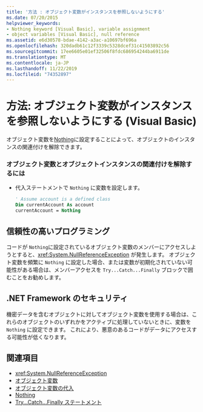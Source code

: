 ```yaml
---
title: '方法 : オブジェクト変数がインスタンスを参照しないようにする'
ms.date: 07/20/2015
helpviewer_keywords:
- Nothing keyword [Visual Basic], variable assignment
- object variables [Visual Basic], null reference
ms.assetid: e6d30578-bdae-4142-a3ac-a10697bf696a
ms.openlocfilehash: 320dadb61c12f3339c5328dcef31c41503892c56
ms.sourcegitcommit: 17ee6605e01ef32506f8fdc686954244ba6911de
ms.translationtype: MT
ms.contentlocale: ja-JP
ms.lasthandoff: 11/22/2019
ms.locfileid: "74352897"
---
```

# <a name="how-to-make-an-object-variable-not-refer-to-any-instance-visual-basic"></a>方法: オブジェクト変数がインスタンスを参照しないようにする (Visual Basic)
オブジェクト変数を[Nothing](../../../../visual-basic/language-reference/nothing.md)に設定することによって、オブジェクトのインスタンスの関連付けを解除できます。  
  
### <a name="to-disassociate-an-object-variable-from-any-object-instance"></a>オブジェクト変数とオブジェクトインスタンスの関連付けを解除するには  
  
- 代入ステートメントで `Nothing` に変数を設定します。  
  
    ```vb  
    ' Assume account is a defined class  
    Dim currentAccount As account  
    currentAccount = Nothing  
    ```  
  
## <a name="robust-programming"></a>信頼性の高いプログラミング  
 コードが `Nothing`に設定されているオブジェクト変数のメンバーにアクセスしようとすると、<xref:System.NullReferenceException> が発生します。 オブジェクト変数を頻繁に `Nothing` に設定した場合、または変数が初期化されていない可能性がある場合は、メンバーアクセスを `Try...Catch...Finally` ブロックで囲むことをお勧めします。  
  
## <a name="net-framework-security"></a>.NET Framework のセキュリティ  
 機密データを含むオブジェクトに対してオブジェクト変数を使用する場合は、これらのオブジェクトのいずれかをアクティブに処理していないときに、変数を `Nothing` に設定できます。 これにより、悪意のあるコードがデータにアクセスする可能性が低くなります。  
  
## <a name="see-also"></a>関連項目

- <xref:System.NullReferenceException>
- [オブジェクト変数](../../../../visual-basic/programming-guide/language-features/variables/object-variables.md)
- [オブジェクト変数の代入](../../../../visual-basic/programming-guide/language-features/variables/object-variable-assignment.md)
- [Nothing](../../../../visual-basic/language-reference/nothing.md)
- [Try...Catch...Finally ステートメント](../../../../visual-basic/language-reference/statements/try-catch-finally-statement.md)
